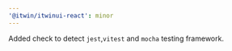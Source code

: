 ```yaml
---
'@itwin/itwinui-react': minor
---
```


Added check to detect `jest`,`vitest` and `mocha` testing framework.

